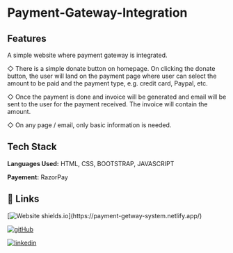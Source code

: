# Payment-Gateway-Integration

## Features

A simple website where payment gateway is integrated.

◇ There is a simple donate button on homepage. On clicking the donate button, the user will land on the payment page where user can select the amount to be paid and the payment type, e.g. credit card, Paypal, etc.

◇ Once the payment is done and invoice will be generated and email will be sent to the user for the payment received. The invoice will contain the amount.

◇ On any page / email, only basic information is needed.


## Tech Stack

**Languages Used:** HTML, CSS, BOOTSTRAP, JAVASCRIPT

**Payement:** RazorPay



## 🔗 Links
[![Website shields.io]([https://img.shields.io/website-up-down-green-red/http/shields.io.svg](https://icons8.com/icon/106567/github))](https://payment-getway-system.netlify.app/)

[![gitHub](https://img.shields.io/website-up-down-green-red/http/shields.io.svg)](https://github.com/Ashish-kumar-Nayak-159/PAYMENT-GETWAY.git)

[![linkedin](https://img.shields.io/badge/linkedin-0A66C2?style=for-the-badge&logo=linkedin&logoColor=white)](https://www.linkedin.com/in/ashish-kumar-nayak-153789183)




